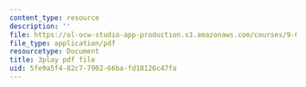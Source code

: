 ```yaml
---
content_type: resource
description: ''
file: https://ol-ocw-studio-app-production.s3.amazonaws.com/courses/9-00sc-introduction-to-psychology-fall-2011/5fe9a5f482c7790266bafd18126c47fa_SBrCPDC21f4.pdf
file_type: application/pdf
resourcetype: Document
title: 3play pdf file
uid: 5fe9a5f4-82c7-7902-66ba-fd18126c47fa
---
```

